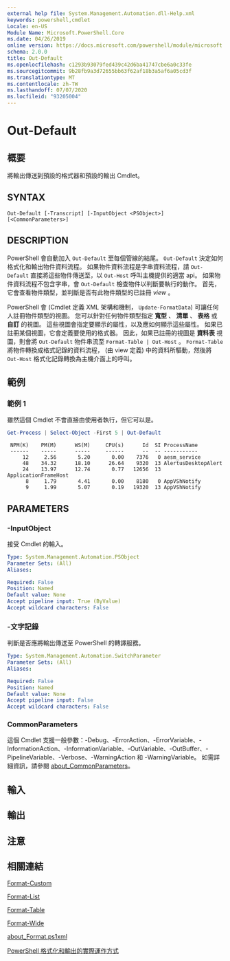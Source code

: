 ```yaml
---
external help file: System.Management.Automation.dll-Help.xml
keywords: powershell,cmdlet
Locale: en-US
Module Name: Microsoft.PowerShell.Core
ms.date: 04/26/2019
online version: https://docs.microsoft.com/powershell/module/microsoft.powershell.core/out-default?view=powershell-7.1&WT.mc_id=ps-gethelp
schema: 2.0.0
title: Out-Default
ms.openlocfilehash: c1293b93079fed439c42d6ba41747cbe6a0c33fe
ms.sourcegitcommit: 9b28fb9a3d72655bb63f62af18b3a5af6a05cd3f
ms.translationtype: MT
ms.contentlocale: zh-TW
ms.lasthandoff: 07/07/2020
ms.locfileid: "93205004"
---
```

# Out-Default

## 概要
將輸出傳送到預設的格式器和預設的輸出 Cmdlet。

## SYNTAX

```
Out-Default [-Transcript] [-InputObject <PSObject>] [<CommonParameters>]
```

## DESCRIPTION

PowerShell 會自動加入 `Out-Default` 至每個管線的結尾。 `Out-Default` 決定如何格式化和輸出物件資料流程。 如果物件資料流程是字串資料流程，請 `Out-Default` 直接將這些物件傳送至，以 `Out-Host` 呼叫主機提供的適當 api。 如果物件資料流程不包含字串，會 `Out-Default` 檢查物件以判斷要執行的動作。
首先，它會查看物件類型，並判斷是否有此物件類型的已註冊 _view_ 。

PowerShell 會 (Cmdlet 定義 XML 架構和機制， `Update-FormatData`) 可讓任何人註冊物件類型的視圖。 您可以針對任何物件類型指定 **寬型** 、 **清單** 、 **表格** 或 **自訂** 的視圖。 這些視圖會指定要顯示的屬性，以及應如何顯示這些屬性。 如果已註冊某個視圖，它會定義要使用的格式器。 因此，如果已註冊的視圖是 **資料表** 視圖，則會將 `Out-Default` 物件串流至 `Format-Table | Out-Host` 。 `Format-Table` 將物件轉換成格式記錄的資料流程， (由 view 定義) 中的資料所驅動，然後將 `Out-Host` 格式化記錄轉換為主機介面上的呼叫。

## 範例

### 範例 1

雖然這個 Cmdlet 不會直接由使用者執行，但它可以是。

```powershell
Get-Process | Select-Object -First 5 | Out-Default
```

```Output
 NPM(K)    PM(M)      WS(M)     CPU(s)      Id  SI ProcessName
 ------    -----      -----     ------      --  -- -----------
     12     2.56       5.20       0.00    7376   0 aesm_service
     48    34.32      18.10      26.64    9320  13 AlertusDesktopAlert
     24    13.97      12.74       0.77   12656  13 ApplicationFrameHost
      8     1.79       4.41       0.00    8180   0 AppVShNotify
      9     1.99       5.07       0.19   19320  13 AppVShNotify
```

## PARAMETERS

### -InputObject

接受 Cmdlet 的輸入。

```yaml
Type: System.Management.Automation.PSObject
Parameter Sets: (All)
Aliases:

Required: False
Position: Named
Default value: None
Accept pipeline input: True (ByValue)
Accept wildcard characters: False
```

### -文字記錄

判斷是否應將輸出傳送至 PowerShell 的轉譯服務。

```yaml
Type: System.Management.Automation.SwitchParameter
Parameter Sets: (All)
Aliases:

Required: False
Position: Named
Default value: None
Accept pipeline input: False
Accept wildcard characters: False
```

### CommonParameters

這個 Cmdlet 支援一般參數：-Debug、-ErrorAction、-ErrorVariable、-InformationAction、-InformationVariable、-OutVariable、-OutBuffer、-PipelineVariable、-Verbose、-WarningAction 和 -WarningVariable。 如需詳細資訊，請參閱 [about_CommonParameters](https://go.microsoft.com/fwlink/?LinkID=113216)。

## 輸入

## 輸出

## 注意

## 相關連結

[Format-Custom](../Microsoft.PowerShell.Utility/Format-Custom.md)

[Format-List](../Microsoft.PowerShell.Utility/Format-List.md)

[Format-Table](../Microsoft.PowerShell.Utility/Format-Table.md)

[Format-Wide](../Microsoft.PowerShell.Utility/Format-Wide.md)

[about_Format.ps1xml](About/about_Format.ps1xml.md)

[PowerShell 格式化和輸出的實際運作方式](https://devblogs.microsoft.com/powershell/how-powershell-formatting-and-outputting-really-works/)

